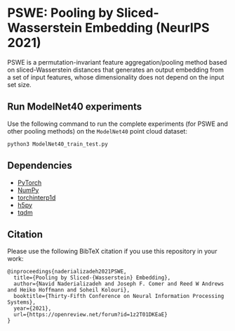 # PSWE: Pooling by Sliced-Wasserstein Embedding (NeurIPS 2021)

PSWE is a permutation-invariant feature aggregation/pooling method based on sliced-Wasserstein distances that generates an output embedding from a set of input features, whose dimensionality does not depend on the input set size.

## Run ModelNet40 experiments

Use the following command to run the complete experiments (for PSWE and other pooling methods) on the `ModelNet40` point cloud dataset:

```shell
python3 ModelNet40_train_test.py
```

## Dependencies

* [PyTorch](https://pytorch.org/)
* [NumPy](https://numpy.org/)
* [torchinterp1d](https://github.com/aliutkus/torchinterp1d)
* [h5py](https://www.h5py.org/)
* [tqdm](https://tqdm.github.io/)

## Citation

Please use the following BibTeX citation if you use this repository in your work:

```
@inproceedings{naderializadeh2021PSWE,
  title={Pooling by Sliced-{Wasserstein} Embedding},
  author={Navid Naderializadeh and Joseph F. Comer and Reed W Andrews and Heiko Hoffmann and Soheil Kolouri},
  booktitle={Thirty-Fifth Conference on Neural Information Processing Systems},
  year={2021},
  url={https://openreview.net/forum?id=1z2T01DKEaE}
}
```
